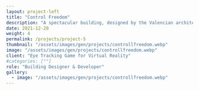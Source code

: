 ```yaml
---
layout: project-left
title: "Control Freedom"
description: "A spectacular building, designed by the Valencian architect Santiago Calatrava."
date: 2021-12-20
weight: 4
permalink: /projects/project-5
thumbnail: "/assets/images/gen/projects/controllfreedom.webp"
image: "/assets/images/gen/projects/controllfreedom.webp"
client: "Eye Tracking Game for Virtual Reality"
#categories: [""]
role: "Building Designer & Developer"
gallery:
  - image: "/assets/images/gen/projects/controllfreedom.webp"
---
```

